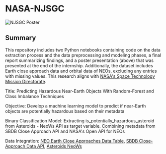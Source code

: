 # NASA-NJSGC

![NJSGC Poster](https://github.com/user-attachments/assets/69d57861-1439-4989-84ac-a8827fbebda8)

## Summary
This repository includes two Python notebooks containing code on the data extraction process and the data preprocessing and modeling phases, a final report summarizing findings, and a poster presentation (above) that was presented at the end of the internship. Additionally, the dataset includes Earth close approach data and orbital data of NEOs, excluding any entries with missing values. This research aligns with [NASA's Space Technology Mission Directorate](https://www.nasa.gov/space-technology-mission-directorate/).

Title: Predicting Hazardous Near-Earth Objects With Random-Forest and Class Imbalance Techniques

Objective: Develop a machine learning model to predict if near-Earth objects are potentially hazardous based on their metadata

Binary Classification Model: Extracting is_potentially_hazardous_asteroid from Asteroids - NeoWs API as target variable. Combining metadata from SBDB Close Approach API and NASA's Open API for NEOs

Data Integration: [NEO Earth Close Approaches Data Table](https://cneos.jpl.nasa.gov/ca/), [SBDB Close-Approach Data API](https://ssd-api.jpl.nasa.gov/doc/cad.html), [Asteroids NeoWs](https://api.nasa.gov/?search=horizons#browseAPI)

